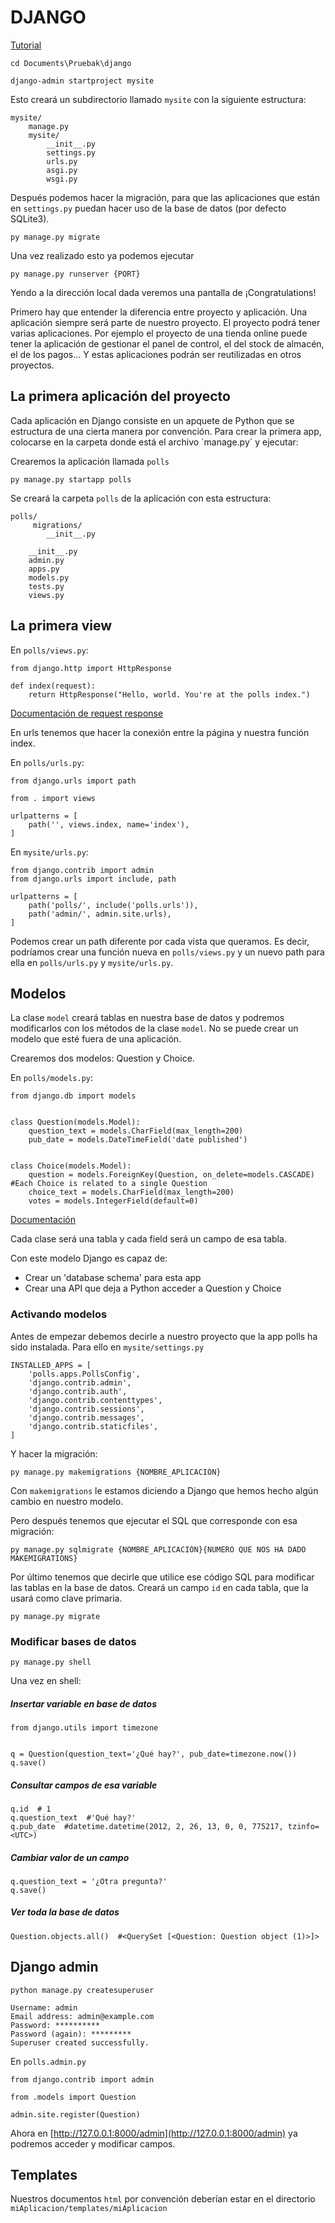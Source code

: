 # DJANGO

[Tutorial](https://docs.djangoproject.com/en/4.0/intro/tutorial01/)

```
cd Documents\Pruebak\django

django-admin startproject mysite
```

Esto creará un subdirectorio llamado `mysite` con la siguiente estructura:

```
mysite/
    manage.py
    mysite/
        __init__.py
        settings.py
        urls.py
        asgi.py
        wsgi.py
```

Después podemos hacer la migración, para que las aplicaciones que están en `settings.py` puedan hacer uso de la base de datos (por defecto SQLite3).

```
py manage.py migrate
```

Una vez realizado esto ya podemos ejecutar

```
py manage.py runserver {PORT}
```

Yendo a la dirección local dada veremos una pantalla de ¡Congratulations!

Primero hay que entender la diferencia entre proyecto y aplicación. Una aplicación siempre será parte de nuestro proyecto. El proyecto podrá tener varias aplicaciones. Por ejemplo el proyecto de una tienda online puede tener la aplicación de gestionar el panel de control, el del stock de almacén, el de los pagos... Y estas aplicaciones podrán ser reutilizadas en otros proyectos.


## La primera aplicación del proyecto

Cada aplicación en Django consiste en un apquete de Python que se estructura de una cierta manera por convención. Para crear la primera app, colocarse en la carpeta donde está el archivo ´manage.py´ y ejecutar:

Crearemos la aplicación llamada `polls`

```
py manage.py startapp polls
```
Se creará la carpeta `polls` de la aplicación con esta estructura:

```
polls/
     migrations/
        __init__.py

    __init__.py
    admin.py
    apps.py
    models.py
    tests.py
    views.py
```

## La primera view

En `polls/views.py`:

```
from django.http import HttpResponse

def index(request):
    return HttpResponse("Hello, world. You're at the polls index.")

```
[Documentación de request response](https://docs.djangoproject.com/en/4.0/ref/request-response/)

En urls tenemos que hacer la conexión entre la página y nuestra función index.

En `polls/urls.py`:

```
from django.urls import path

from . import views

urlpatterns = [
    path('', views.index, name='index'),
]
```

En `mysite/urls.py`:
```
from django.contrib import admin
from django.urls import include, path

urlpatterns = [
    path('polls/', include('polls.urls')),
    path('admin/', admin.site.urls),
]
```

Podemos crear un path diferente por cada vista que queramos. Es decir, podríamos crear una función nueva en `polls/views.py` y un nuevo path para ella en `polls/urls.py` y `mysite/urls.py`. 

## Modelos


La clase `model` creará tablas en nuestra base de datos y podremos modificarlos con los métodos de la clase `model`. No se puede crear un modelo que esté fuera de una aplicación.

Crearemos dos modelos: Question y Choice.

En `polls/models.py`:

```
from django.db import models


class Question(models.Model):
    question_text = models.CharField(max_length=200)
    pub_date = models.DateTimeField('date published')


class Choice(models.Model):
    question = models.ForeignKey(Question, on_delete=models.CASCADE) #Each Choice is related to a single Question
    choice_text = models.CharField(max_length=200)
    votes = models.IntegerField(default=0)
```

[Documentación](https://docs.djangoproject.com/en/4.0/topics/db/models/)

Cada clase será una tabla y cada field será un campo de esa tabla. 

Con este modelo Django es capaz de:

* Crear un 'database schema' para esta app
* Crear una API que deja a Python acceder a Question y Choice

### Activando modelos

Antes de empezar debemos decirle a nuestro proyecto que la app polls ha sido instalada. Para ello en `mysite/settings.py`

```
INSTALLED_APPS = [
    'polls.apps.PollsConfig',
    'django.contrib.admin',
    'django.contrib.auth',
    'django.contrib.contenttypes',
    'django.contrib.sessions',
    'django.contrib.messages',
    'django.contrib.staticfiles',
]
```

Y hacer la migración:

```
py manage.py makemigrations {NOMBRE_APLICACIÓN}
```

Con `makemigrations` le estamos diciendo a Django que hemos hecho algún cambio en nuestro modelo.

Pero después tenemos que ejecutar el SQL que corresponde con esa migración:

```
py manage.py sqlmigrate {NOMBRE_APLICACIÓN}{NUMERO QUE NOS HA DADO MAKEMIGRATIONS}
```

Por último tenemos que decirle que utilice ese código SQL para modificar las tablas en la base de datos. Creará un campo `id` en cada tabla, que la usará como clave primaria. 

```
py manage.py migrate
```

### Modificar bases de datos

```
py manage.py shell
```

Una vez en shell:

##### Insertar variable en base de datos

```
from django.utils import timezone


q = Question(question_text='¿Qué hay?', pub_date=timezone.now())
q.save()
```

##### Consultar campos de esa variable

```
q.id  # 1
q.question_text  #'Qué hay?'
q.pub_date  #datetime.datetime(2012, 2, 26, 13, 0, 0, 775217, tzinfo=<UTC>)

```

##### Cambiar valor de un campo

```
q.question_text = '¿Otra pregunta?'
q.save()
```

##### Ver toda la base de datos

```
Question.objects.all()  #<QuerySet [<Question: Question object (1)>]>
```

## Django admin

```
python manage.py createsuperuser
```

```
Username: admin
Email address: admin@example.com
Password: **********
Password (again): *********
Superuser created successfully.
```

En `polls.admin.py`

```
from django.contrib import admin

from .models import Question

admin.site.register(Question)
```

Ahora en [http://127.0.0.1:8000/admin](http://127.0.0.1:8000/admin) ya podremos acceder y modificar campos.

## Templates

Nuestros documentos `html` por convención deberían estar en el directorio `miAplicacion/templates/miAplicacion`

